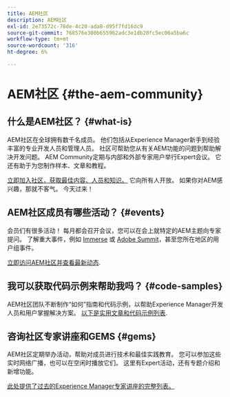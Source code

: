 ```yaml
---
title: AEM社区
description: AEM社区
exl-id: 2e73572c-78de-4c20-ada8-d95f7fd16dc9
source-git-commit: 768576e300b655962adc3e1db20fc5ec06a5ba6c
workflow-type: tm+mt
source-wordcount: '316'
ht-degree: 6%

---
```


# AEM社区 {#the-aem-community}

## 什么是AEM社区？ {#what-is}

AEM社区在全球拥有数千名成员。 他们包括从Experience Manager新手到经验丰富的专业开发人员和管理人员。 社区可帮助您从有关AEM功能的问题到帮助解决开发问题。 AEM Community定期与内部和外部专家用户举行Expert会议。 它还有助于为您制作样本、文章和教程。

[立即加入社区，获取最佳内容、人员和知识。](https://experienceleaguecommunities.adobe.com/t5/adobe-experience-manager/ct-p/adobe-experience-manager-community) 它向所有人开放。 如果你对AEM感兴趣，那就不客气。 今天过来！

## AEM社区成员有哪些活动？ {#events}

会员们有很多活动！ 每月都会召开会议，您可以在会上就特定的AEM主题向专家提问。 了解重大事件，例如 [Immerse](https://help-forums.adobe.com/content/adobeforums/en/experience-manager-forum/adobe-experience-manager.topic.html/forum__fb7p-the_immerseagendai.html) 或 [Adobe Summit](https://business.adobe.com/summit/adobe-summit.html)，甚至您所在地区的用户组事件。

[立即访问AEM社区并查看最新动态](https://help-forums.adobe.com/content/adobeforums/en/experience-manager-forum/adobe-experience-manager.html).

## 我可以获取代码示例来帮助我吗？ {#code-samples}

AEM社区团队不断制作“如何”指南和代码示例，以帮助Experience Manager开发人员和用户掌握解决方案。 [以下是实用文章和代码示例列表](https://experienceleaguecommunities.adobe.com/t5/adobe-experience-manager/ct-p/adobe-experience-manager-community).

## 咨询社区专家讲座和GEMS {#gems}

AEM社区定期举办活动，帮助对成员进行技术和最佳实践教育。 您可以参加这些实时网络广播，也可以在空闲时播放它们。 这里有Expert活动，还有专题介绍和新增功能。

[此处提供了过去的Experience Manager专家讲座的完整列表。](https://experienceleague.adobe.com/docs/experience-manager-guides-learn/tutorials/knowledge-base/expert-session/expert-session.html?lang=en)
